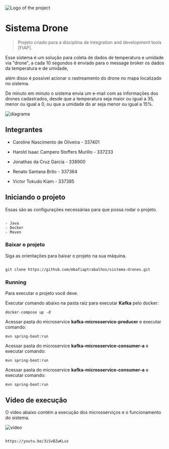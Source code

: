 
![Logo of the project](https://github.com/mbafiaptrabalhos/sistema-drones/blob/develop/index/assets/droneBranco.png)

  

# Sistema Drone

> Projeto criado para a disciplina de Integration and development tools [FIAP].

  

Esse sistema é um solução para coleta de dados de temperatura e umidade via "drone", a cada 10 segundos é enviado para o message broker os dados da temperatura e de umidade,

além disso é possível acionar o rastreamento do drone no mapa localizado no sistema.

De minuto em minuto o sistema envia um e-mail com as informações dos drones cadastrados, desde que a temperatura seja maior ou igual a 35, menor ou igual a 0, ou que a umidade do ar seja menor ou igual a 15%.


![diagrama](diagrama.png)
  

## Integrantes

  

- Caroline Nascimento de Oliveira - 337401

- Harold Isaac Campero Stoffers Murillo - 337233

- Jonathas da Cruz Garcia - 338900

- Renato Santana Brito - 337364

- Victor Tokudo Kiam - 337385

  

## Iniciando o projeto

  

Essas são as configurações necessárias para que possa rodar o projeto.

  

```shell

- Java
- Docker
- Maven

```

  

### Baixar o projeto

  

Siga as orientações para baixar o projeto na sua máquina.

  

```shell

git clone https://github.com/mbafiaptrabalhos/sistema-drones.git

```

  

### Running  

Para executar o projeto você deve.
  
  Executar comando abaixo na pasta raíz para executar **Kafka** pelo docker:
  ```shell
docker-compose up -d
```

Acessar pasta do microservice **kafka-microsservice-producer** e executar comando:

```shell
mvn spring-boot:run
```
Acessar pasta do microservice **kafka-microsservice-consumer-a** e executar comando:

```shell
mvn spring-boot:run
```

Acessar pasta do microservice **kafka-microsservice-consumer-a** e executar comando:

```shell
mvn spring-boot:run
```
  

## Vídeo de execução

  

O vídeo abaixo contém a execução dos microsserviços e o funcionamento do sistema.

![video](video.gif)

```shell

https://youtu.be/3iSvBZwKLus

```